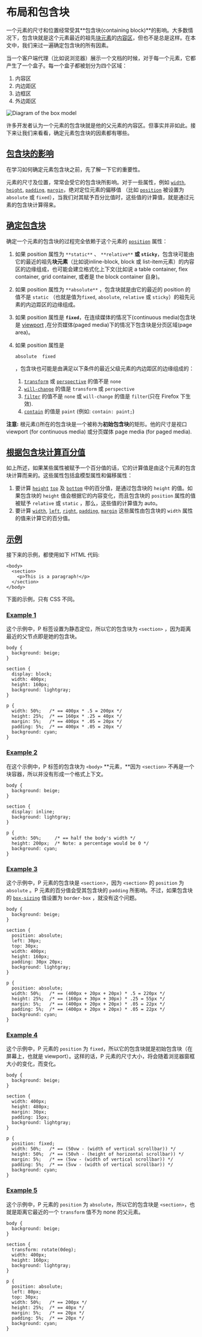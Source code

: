 # 布局和包含块

一个元素的尺寸和位置经常受其**包含块(containing block)**的影响。大多数情况下，包含块就是这个元素最近的祖先[块元素](https://developer.mozilla.org/zh-CN/docs/Web/HTML/Block-level_elements)的[内容区](https://developer.mozilla.org/zh-CN/docs/Web/CSS/CSS_Box_Model/Introduction_to_the_CSS_box_model#content-area)，但也不是总是这样。在本文中，我们来过一遍确定包含块的所有因素。

当一个客户端代理（比如说浏览器）展示一个文档的时候，对于每一个元素，它都产生了一个盒子。每一个盒子都被划分为四个区域：

1. 内容区
2. 内边距区
3. 边框区
4. 外边距区

![Diagram of the box model](https://mdn.mozillademos.org/files/16558/box-model.png)

许多开发者认为一个元素的包含块就是他的父元素的内容区。但事实并非如此。接下来让我们来看看，确定元素包含块的因素都有哪些。

## [包含块的影响](https://developer.mozilla.org/zh-CN/docs/Web/CSS/Containing_block#包含块的影响)

在学习如何确定元素包含块之前，先了解一下它的重要性。

元素的尺寸及位置，常常会受它的包含块所影响。对于一些属性，例如 [`width`](https://developer.mozilla.org/zh-CN/docs/Web/CSS/width), [`height`](https://developer.mozilla.org/zh-CN/docs/Web/CSS/height), [`padding`](https://developer.mozilla.org/zh-CN/docs/Web/CSS/padding), [`margin`](https://developer.mozilla.org/zh-CN/docs/Web/CSS/margin)，绝对定位元素的偏移值 （比如 [`position`](https://developer.mozilla.org/zh-CN/docs/Web/CSS/position) 被设置为 `absolute` 或 `fixed`），当我们对其赋予百分比值时，这些值的计算值，就是通过元素的包含块计算得来。

## [确定包含块](https://developer.mozilla.org/zh-CN/docs/Web/CSS/Containing_block#确定包含块)

确定一个元素的包含块的过程完全依赖于这个元素的 [`position`](https://developer.mozilla.org/zh-CN/docs/Web/CSS/position) 属性：

1. 如果 position 属性为 `**static**` 、 `**relative**` **或 `sticky`**，包含块可能由它的最近的祖先**块元素**（比如说inline-block, block 或 list-item元素）的内容区的边缘组成，也可能会建立格式化上下文(比如说 a table container, flex container, grid container, 或者是 the block container 自身)。

2. 如果 position 属性为 `**absolute**` ，包含块就是由它的最近的 position 的值不是 `static` （也就是值为`fixed`, `absolute`, `relative` 或 `sticky`）的祖先元素的内边距区的边缘组成。

3. 如果 position 属性是 **`fixed`**，在连续媒体的情况下(continuous media)包含块是 [viewport](https://developer.mozilla.org/zh-CN/docs/Glossary/Viewport) ,在分页媒体(paged media)下的情况下包含块是分页区域(page area)。

4. 如果 position 属性是

   ```
   absolute  fixed
   ```

   ，包含块也可能是由满足以下条件的最近父级元素的内边距区的边缘组成的：

   1.  [`transform`](https://developer.mozilla.org/zh-CN/docs/Web/CSS/transform) 或 [`perspective`](https://developer.mozilla.org/zh-CN/docs/Web/CSS/perspective) 的值不是 `none`
   2.  [`will-change`](https://developer.mozilla.org/zh-CN/docs/Web/CSS/will-change) 的值是 `transform` 或 `perspective`
   3.  [`filter`](https://developer.mozilla.org/zh-CN/docs/Web/CSS/filter) 的值不是 `none` 或 `will-change` 的值是 `filter`(只在 Firefox 下生效).
   4.  [`contain`](https://developer.mozilla.org/zh-CN/docs/Web/CSS/contain) 的值是 `paint` (例如: `contain: paint;`)

**注意:** 根元素(<html>)所在的包含块是一个被称为**初始包含块**的矩形。他的尺寸是视口 viewport (for continuous media) 或分页媒体 page media (for paged media).

## [根据包含块计算百分值](https://developer.mozilla.org/zh-CN/docs/Web/CSS/Containing_block#根据包含块计算百分值)

如上所述，如果某些属性被赋予一个百分值的话，它的计算值是由这个元素的包含块计算而来的。这些属性包括盒模型属性和偏移属性：

1. 要计算 [`height`](https://developer.mozilla.org/zh-CN/docs/Web/CSS/height) [`top`](https://developer.mozilla.org/zh-CN/docs/Web/CSS/top) 及 [`bottom`](https://developer.mozilla.org/zh-CN/docs/Web/CSS/bottom) 中的百分值，是通过包含块的 `height` 的值。如果包含块的 `height` 值会根据它的内容变化，而且包含块的 `position` 属性的值被赋予 `relative` 或 `static` ，那么，这些值的计算值为 auto。
2. 要计算 [`width`](https://developer.mozilla.org/zh-CN/docs/Web/CSS/width), [`left`](https://developer.mozilla.org/zh-CN/docs/Web/CSS/left), [`right`](https://developer.mozilla.org/zh-CN/docs/Web/CSS/right), [`padding`](https://developer.mozilla.org/zh-CN/docs/Web/CSS/padding), [`margin`](https://developer.mozilla.org/zh-CN/docs/Web/CSS/margin) 这些属性由包含块的 `width` 属性的值来计算它的百分值。

## [示例](https://developer.mozilla.org/zh-CN/docs/Web/CSS/Containing_block#示例)

接下来的示例，都使用如下 HTML 代码:

```
<body>
  <section>
    <p>This is a paragraph!</p>
  </section>
</body>
```



下面的示例，只有 CSS 不同。

### [Example 1](https://developer.mozilla.org/zh-CN/docs/Web/CSS/Containing_block#example_1)

这个示例中，P 标签设置为静态定位，所以它的包含块为 `<section>` ，因为距离最近的父节点即是她的包含块。

```
body {
  background: beige;
}

section {
  display: block;
  width: 400px;
  height: 160px;
  background: lightgray;
}

p {
  width: 50%;   /* == 400px * .5 = 200px */
  height: 25%;  /* == 160px * .25 = 40px */
  margin: 5%;   /* == 400px * .05 = 20px */
  padding: 5%;  /* == 400px * .05 = 20px */
  background: cyan;
}
```





### [Example 2](https://developer.mozilla.org/zh-CN/docs/Web/CSS/Containing_block#example_2)

在这个示例中，P 标签的包含块为 `<body>` **元素，**因为 `<section>` 不再是一个块容器，所以并没有形成一个格式上下文。

```
body {
  background: beige;
}

section {
  display: inline;
  background: lightgray;
}

p {
  width: 50%;     /* == half the body's width */
  height: 200px;  /* Note: a percentage would be 0 */
  background: cyan;
}
```





### [Example 3](https://developer.mozilla.org/zh-CN/docs/Web/CSS/Containing_block#example_3)

这个示例中，P 元素的包含块是 `<section`>，因为 `<section>` 的 `position` 为 `absolute` 。P 元素的百分值会受其包含块的 `padding` 所影响。不过，如果包含块的 [`box-sizing`](https://developer.mozilla.org/zh-CN/docs/Web/CSS/box-sizing) 值设置为 `border-box` ，就没有这个问题。

```
body {
  background: beige;
}

section {
  position: absolute;
  left: 30px;
  top: 30px;
  width: 400px;
  height: 160px;
  padding: 30px 20px;
  background: lightgray;
}

p {
  position: absolute;
  width: 50%;   /* == (400px + 20px + 20px) * .5 = 220px */
  height: 25%;  /* == (160px + 30px + 30px) * .25 = 55px */
  margin: 5%;   /* == (400px + 20px + 20px) * .05 = 22px */
  padding: 5%;  /* == (400px + 20px + 20px) * .05 = 22px */
  background: cyan;
}
```





### [Example 4](https://developer.mozilla.org/zh-CN/docs/Web/CSS/Containing_block#example_4)

这个示例中，P 元素的 `position` 为 `fixed`，所以它的包含块就是初始包含块（在屏幕上，也就是 viewport）。这样的话，P 元素的尺寸大小，将会随着浏览器窗框大小的变化，而变化。

```
body {
  background: beige;
}

section {
  width: 400px;
  height: 480px;
  margin: 30px;
  padding: 15px;
  background: lightgray;
}

p {
  position: fixed;
  width: 50%;   /* == (50vw - (width of vertical scrollbar)) */
  height: 50%;  /* == (50vh - (height of horizontal scrollbar)) */
  margin: 5%;   /* == (5vw - (width of vertical scrollbar)) */
  padding: 5%;  /* == (5vw - (width of vertical scrollbar)) */
  background: cyan;
}
```





### [Example 5](https://developer.mozilla.org/zh-CN/docs/Web/CSS/Containing_block#example_5)

这个示例中，P 元素的 `position` 为 `absolute`，所以它的包含块是 `<section>`，也就是距离它最近的一个 `transform` 值不为 none 的父元素。

```
body {
  background: beige;
}

section {
  transform: rotate(0deg);
  width: 400px;
  height: 160px;
  background: lightgray;
}

p {
  position: absolute;
  left: 80px;
  top: 30px;
  width: 50%;   /* == 200px */
  height: 25%;  /* == 40px */
  margin: 5%;   /* == 20px */
  padding: 5%;  /* == 20px */
  background: cyan;
}
```





##  